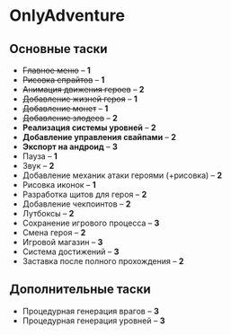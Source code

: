 # OnlyAdventure  

## Основные таски  

- ~~Главное меню~~ – **1**  
- ~~Рисовка спрайтов~~ – **1**  
- ~~Анимация движения героев~~ – **2**  
- ~~Добавление жизней героя~~ – **1**  
- ~~Добавление монет~~ – **1**  
- ~~Добавление злодеев~~ – **2**  
- __Реализация системы уровней__ – **2**  
- __Добавление управления свайпами__ – **2**
- __Экспорт на андроид__ – **3**  
- Пауза – **1**  
- Звук – **2**
- Добавление механик атаки героями (+рисовка) – **2**  
- Рисовка иконок – **1**  
- Разработка щитов для героя – **2**  
- Добавление чекпоинтов – **2**  
- Лутбоксы – **2**  
- Сохранение игрового процесса – **3**  
- Смена героя – **2**  
- Игровой магазин – **3**  
- Система достижений – **3**  
- Заставка после полного прохождения – **2**  

## Дополнительные таски  

- Процедурная генерация врагов – **3**  
- Процедурная генерация уровней – **3**  
